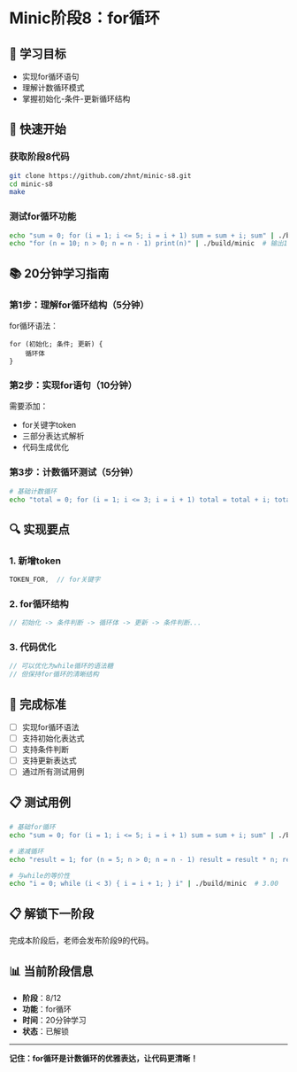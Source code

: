 # Minic阶段8：for循环

## 🎯 学习目标
- 实现for循环语句
- 理解计数循环模式
- 掌握初始化-条件-更新循环结构

## 🚀 快速开始

### 获取阶段8代码
```bash
git clone https://github.com/zhnt/minic-s8.git
cd minic-s8
make
```

### 测试for循环功能
```bash
echo "sum = 0; for (i = 1; i <= 5; i = i + 1) sum = sum + i; sum" | ./build/minic  # 15.00
echo "for (n = 10; n > 0; n = n - 1) print(n)" | ./build/minic  # 输出10到1
```

## 📚 20分钟学习指南

### 第1步：理解for循环结构（5分钟）
for循环语法：
```
for (初始化; 条件; 更新) {
    循环体
}
```

### 第2步：实现for语句（10分钟）
需要添加：
- for关键字token
- 三部分表达式解析
- 代码生成优化

### 第3步：计数循环测试（5分钟）
```bash
# 基础计数循环
echo "total = 0; for (i = 1; i <= 3; i = i + 1) total = total + i; total" | ./build/minic  # 6.00
```

## 🔍 实现要点

### 1. 新增token
```c
TOKEN_FOR,  // for关键字
```

### 2. for循环结构
```c
// 初始化 -> 条件判断 -> 循环体 -> 更新 -> 条件判断...
```

### 3. 代码优化
```c
// 可以优化为while循环的语法糖
// 但保持for循环的清晰结构
```

## 🎯 完成标准
- [ ] 实现for循环语法
- [ ] 支持初始化表达式
- [ ] 支持条件判断
- [ ] 支持更新表达式
- [ ] 通过所有测试用例

## 📋 测试用例
```bash
# 基础for循环
echo "sum = 0; for (i = 1; i <= 5; i = i + 1) sum = sum + i; sum" | ./build/minic  # 15.00

# 递减循环
echo "result = 1; for (n = 5; n > 0; n = n - 1) result = result * n; result" | ./build/minic  # 120.00

# 与while的等价性
echo "i = 0; while (i < 3) { i = i + 1; } i" | ./build/minic  # 3.00
```

## 📋 解锁下一阶段
完成本阶段后，老师会发布阶段9的代码。

## 📊 当前阶段信息
- **阶段**：8/12
- **功能**：for循环
- **时间**：20分钟学习
- **状态**：已解锁

---
**记住：for循环是计数循环的优雅表达，让代码更清晰！**